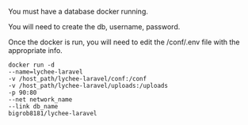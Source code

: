 You must have a database docker running.

You will need to create the db, username, password.

Once the docker is run, you will need to edit the /conf/.env file with the appropriate info.

```
docker run -d
--name=lychee-laravel
-v /host_path/lychee-laravel/conf:/conf
-v /host_path/lychee-laravel/uploads:/uploads
-p 90:80
--net network_name
--link db_name
bigrob8181/lychee-laravel
```
